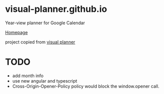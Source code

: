 # visual-planner.github.io
Year-view planner for Google Calendar

[Homepage](https://ronaldatgithub.github.io//)

project copied from [visual planner](https://github.com/visual-planner/visual-planner.github.io)


# TODO
* add month info
* use new angular and typescript
* Cross-Origin-Opener-Policy policy would block the window.opener call.